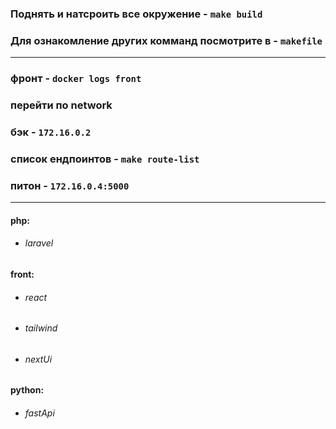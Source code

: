 ### Поднять и натсроить все окружение - ``make build``
### Для ознакомление других комманд посмотрите в - ``makefile``

___

### фронт - ``docker logs front``
### перейти по network

### бэк - ``172.16.0.2``
### список ендпоинтов - ``make route-list``

### питон - ``172.16.0.4:5000``

___

#### php:
- ###### laravel

#### front:
- ###### react
- ###### tailwind
- ###### nextUi

#### python:
- ###### fastApi
